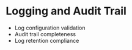 # Logging and Audit Trail
- Log configuration validation
- Audit trail completeness
- Log retention compliance
